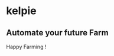# kelpie

Automate your future Farm
------------------------------------------------------------


Happy Farming !



